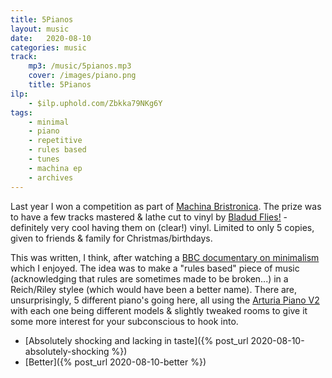 ```yaml
---
title: 5Pianos
layout: music
date:   2020-08-10
categories: music
track:
    mp3: /music/5pianos.mp3
    cover: /images/piano.png
    title: 5Pianos
ilp:
    - $ilp.uphold.com/Zbkka79NKg6Y
tags:
    - minimal
    - piano
    - repetitive
    - rules based
    - tunes
    - machina ep
    - archives
---
```


Last year I won a competition as part of [Machina Bristronica](https://www.factmag.com/2019/01/29/machina-bristronica-2019-synth-expo-final-lineup/). The prize was to have a few tracks mastered & lathe cut to vinyl by [Bladud Flies!](http://bladudflies.com/) - definitely very cool having them on (clear!) vinyl. Limited to only 5 copies, given to friends & family for Christmas/birthdays.

This was written, I think, after watching a [BBC documentary on minimalism](https://www.bbc.co.uk/programmes/b09tbh10) which I enjoyed. The idea was to make a "rules based" piece of music (acknowledging that rules are sometimes made to be broken...) in a Reich/Riley stylee (which would have been a better name). There are, unsurprisingly, 5 different piano's going here, all using the [Arturia Piano V2](https://www.arturia.com/products/analog-classics/piano-v/overview) with each one being different models & slightly tweaked rooms to give it some more interest for your subconscious to hook into.


- [Absolutely shocking and lacking in taste]({% post_url 2020-08-10-absolutely-shocking %})
- [Better]({% post_url 2020-08-10-better %})